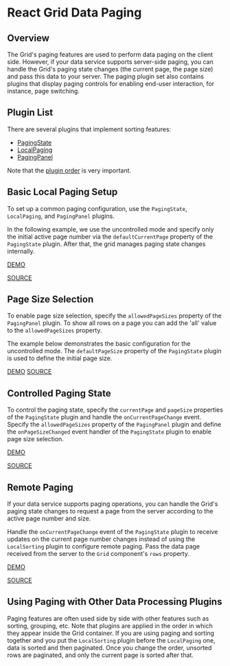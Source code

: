 # React Grid Data Paging

## Overview

The Grid's paging features are used to perform data paging on the client side. However, if your data service supports server-side paging, you can handle the Grid's paging state changes (the current page, the page size) and pass this data to your server. The paging plugin set also contains plugins that display paging controls for enabling end-user interaction, for instance, page switching.

## Plugin List

There are several plugins that implement sorting features:
- [PagingState](../reference/paging-state.md)
- [LocalPaging](../reference/local-paging.md)
- [PagingPanel](../reference/paging-panel.md)

Note that the [plugin order](../README.md#plugin-order) is very important.

## Basic Local Paging Setup

To set up a common paging configuration, use the `PagingState`, `LocalPaging`, and `PagingPanel` plugins.

In the following example, we use the uncontrolled mode and specify only the initial active page number via the `defaultCurrentPage` property of the `PagingState` plugin. After that, the grid manages paging state changes internally.

[DEMO](http://devexpress.github.io/devextreme-reactive/react/grid/demos/#/paging/local-paging)

[SOURCE](https://github.com/DevExpress/devextreme-reactive/tree/master/packages/dx-react-demos/src/bootstrap3/paging/local-paging.jsx)

## Page Size Selection

To enable page size selection, specify the `allowedPageSizes` property of the `PagingPanel` plugin. To show all rows on a page you can add the 'all' value to the `allowedPageSizes` property.

The example below demonstrates the basic configuration for the uncontrolled mode. The `defaultPageSize` property of the `PagingState` plugin is used to define the initial page size.

[DEMO](http://devexpress.github.io/devextreme-reactive/react/grid/demos/#/paging/page-size-selector)
[SOURCE](https://github.com/DevExpress/devextreme-reactive/tree/master/packages/dx-react-demos/src/bootstrap3/paging/page-size-selector.jsx)

## Controlled Paging State

To control the paging state, specify the `currentPage` and `pageSize` properties of the `PagingState` plugin and handle the `onCurrentPageChange` event. Specify the `allowedPageSizes` property of the `PagingPanel` plugin and define the `onPageSizeChanged` event handler of the `PagingState` plugin to enable page size selection.

[DEMO](http://devexpress.github.io/devextreme-reactive/react/grid/demos/#/paging/local-paging-controlled)

[SOURCE](https://github.com/DevExpress/devextreme-reactive/tree/master/packages/dx-react-demos/src/bootstrap3/paging/local-paging-controlled.jsx)

## Remote Paging

If your data service supports paging operations, you can handle the Grid's paging state changes to request a page from the server according to the active page number and size.

Handle the `onCurrentPageChange` event of the `PagingState` plugin to receive updates on the current page number changes instead of using the `LocalSorting` plugin to configure remote paging. Pass the data page received from the server to the `Grid` component's `rows` property.

[DEMO](http://devexpress.github.io/devextreme-reactive/react/grid/demos/#/paging/remote-paging)

[SOURCE](https://github.com/DevExpress/devextreme-reactive/tree/master/packages/dx-react-demos/src/bootstrap3/paging/remote-paging.jsx)

## Using Paging with Other Data Processing Plugins

Paging features are often used side by side with other features such as sorting, grouping, etc. Note that plugins are applied in the order in which they appear inside the Grid container. If you are using paging and sorting together and you put the `LocalSorting` plugin before the `LocalPaging` one,  data is sorted and then paginated. Once you change the order, unsorted rows are paginated, and only the current page is sorted after that.

